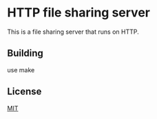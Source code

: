# HTTP file sharing server

This is a file sharing server that runs on HTTP. 

## Building

use make

## License
[MIT](https://choosealicense.com/licenses/mit/)